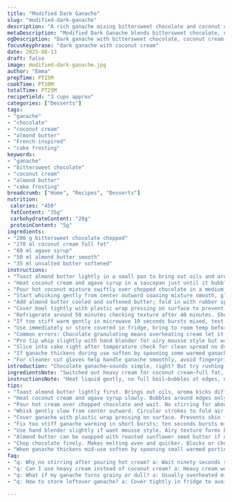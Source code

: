 ```yaml
---
title: "Modified Dark Ganache"
slug: "modified-dark-ganache"
description: "A rich ganache mixing bittersweet chocolate and coconut cream, sweetened lightly with agave syrup, with added toasted almond butter for depth. Reworked ingredient ratios and timing for better texture and easier spreading. Uses coconut cream for creaminess and subtle flavor, almond butter for richness and a nice nuttiness that cuts through the sweetness. Whisked gently but deliberately to keep shine and avoid graininess. Quick adjustments for fixing common pitfalls like seizing or overhardening included."
metaDescription: "Modified Dark Ganache blends bittersweet chocolate, coconut cream, almond butter for rich, glossy spreadable ganache with toasted nut aroma and smooth texture."
ogDescription: "Dark ganache with bittersweet chocolate, coconut cream, almond butter. Toast nuts, watch bubbles, gentle whisking means shine, no grain. Chill just right."
focusKeyphrase: "dark ganache with coconut cream"
date: 2025-08-13
draft: false
image: modified-dark-ganache.jpg
author: "Emma"
prepTime: PT15M
cookTime: PT10M
totalTime: PT25M
recipeYield: "3 cups approx"
categories: ["Desserts"]
tags:
- "ganache"
- "chocolate"
- "coconut cream"
- "almond butter"
- "French-inspired"
- "cake frosting"
keywords:
- "ganache"
- "bittersweet chocolate"
- "coconut cream"
- "almond butter"
- "cake frosting"
breadcrumb: ["Home", "Recipes", "Desserts"]
nutrition: 
 calories: "450"
 fatContent: "35g"
 carbohydrateContent: "28g"
 proteinContent: "5g"
ingredients:
- "280 g bittersweet chocolate chopped"
- "270 ml coconut cream full fat"
- "60 ml agave syrup"
- "50 ml almond butter smooth"
- "35 ml unsalted butter softened"
instructions:
- "Toast almond butter lightly in a small pan to bring out oils and aroma do not burn. Set aside to cool."
- "Heat coconut cream and agave syrup in a saucepan just until it bubbles gently around edges. Watch carefully smell sweet and slightly caramelizing notes but no rolling boil."
- "Pour hot coconut mixture swiftly over chopped chocolate in a medium bowl. Let sit, no stirring, about 90 seconds so heat permeates and chocolate starts melting. Look for glossy patches."
- "Start whisking gently from center outward coaxing mixture smooth, glossy, no lumps. Use slow circular strokes lifting sides for air but be delicate."
- "Add almond butter cooled and softened butter; fold in with rubber spatula to combine fully. Should feel velvety with a mild grain from nut butter."
- "Cover bowl tightly with plastic wrap pressing on surface to prevent skin."
- "Refrigerate around 50 minutes checking texture after 40 minutes. Should be firm yet spreadable with slight give to touch no cracking."
- "If too stiff warm gently in microwave 10 seconds bursts mixed, test often."
- "Use immediately or store covered in fridge, bring to room temp before use to ensure spreadability and sheen preserve."
- "Common errors: Chocolate granulating means overheating cream let it cool a bit; watery ganache means not enough chocolate or cream ratio wrong; too hard add extra butter or cream next batch."
- "Pro tip whip slightly with hand blender for airy mousse style but watch not to overwhip or break glaze."
- "Slice into cake right after temperature check for clean spread no drag or tearing."
- "If ganache thickens during use soften by spooning some warmed ganache back in mixing quickly."
- "For cleaner cut gloves help handle ganache smoothly, avoid fingerprints or melting."
introduction: "Chocolate ganache—sounds simple, right? But try rushing or guessing and it turns grainy, dull, or rock-hard. Learned the hard way. Coconut cream subbing heavy cream gives a hint tropicalness, not too intrusive, pairs well with bittersweet. Switched agave for corn syrup because cleaner, less syrupy than originally planned. Almond butter for that subtle background nuttiness, not overpower but enough to make ganache richer, silkier. Timing matters—too hot and it snaps, too cold and can’t spread. Watch the gloss and texture, not clock. Patience wins here. Tricks? Toast that nut butter. Helps it melt into chocolate better and avoids clumps. Wrangling ganache is artistry; tactile cues tell you when ready more than timers."
ingredientsNote: "Switched out heavy cream for coconut cream—full fat, canned, yes thicker, richer mouthfeel, important not watered down. If allergic to nuts skip almond butter or sub roasted sunflower seed butter. Agave syrup replaces corn syrup—slightly thinner but less processed, keeps sweetness subtle. Butter still necessary for shine and spread softness; unsalted prevents over salty taste. Toasting almond butter not mandatory but lifts flavor and grease for smooth fusion with melted chocolate. Chocolate quality affects outcome—aim for at least 60% cacao bittersweet, no blocks full of fillers. Chop finely for even melting. This recipe serves a 2-tier cake layer generously, enough for a luscious glazing or thick spread inside layers."
instructionsNote: "Heat liquid gently, no full boil—bubbles at edges, not roaring boil, protects chocolate from breaking. Pour over chopped chocolate and wait—crucial! Melting works best in silence few seconds—resist stirring early or you'll end up dull and grainy. Whisk slow, coax shine; frantic whipping traps bubbles or dulls surface. Layered folding in softened almond butter and butter after initial meld improves emulsion—no lumps, no greasy spots. Covering ganache prevents skin—skin means dry patches that won’t spread. Refrigerate just enough for firm-yet-spreadable, about 50 minutes; watch closely. Re-warms just touches gently to aid spreading—too hot melts butter, breaks ganache. Use tactile sense: pliable but holds shape, sheen returns when warmed. Common fails? Overheating cream, too cold makes solid blocks. Incorporate fixes: add small butter spoon or warm a little more. Practical tip: a hand blender tweak can make fluffy mousse from ganache but beware overspeed—can split the cream."
tips:
- "Toast almond butter lightly first. Brings out oils, aroma kicks differently, deeper nutty scent. Watch carefully don’t burn. Cool before folding in or ganache won’t mix right, changes texture. Toasting lifts flavor but optional if in hurry."
- "Heat coconut cream and agave syrup slowly. Bubbles around edges only. No rolling boil or taste turns off, chocolate breaks down. Smell slight caramel, fragile stage here, key not to rush. Stirring too soon leads to grainy or dull finish."
- "Pour hot cream over chopped chocolate and wait. No stirring for about ninety seconds is crucial. Glossy patches appear, heat penetrates chocolate. Stirring too early dulls shine, makes mix seizing risk. Patience here wins texture."
- "Whisk gently slow from center outward. Circular strokes to fold air carefully. No frantic whipping or bubbles get trapped, surface dulls and grain sets in. Lift sides slowly for lightness but delicacy rules to keep shine."
- "Cover ganache with plastic wrap pressing on surface. Prevents skin formation, stops dry patches ruining spread. Refrigerate around 50 minutes, check after 40. Texture should be firm but spreadable with slight give to touch, no cracks."
- "Fix too stiff ganache warming in short bursts; ten seconds bursts microwave, stir fast, test often. Overheat breaks emulsion, too cold and won’t spread well. Adjust with small butter spoon added if too hard next batch."
- "Use hand blender slightly if want mousse style. Airy texture forms but control carefully. Overspeed risks breaking glaze, cream splits. Stir by hand first then quick lightweight pulse only if needed for fluffiness."
- "Almond butter can be swapped with roasted sunflower seed butter if nut allergies. Heavy cream replaced by full-fat coconut cream for mouthfeel richer but subtle flavor. Agave syrup instead of corn syrup for cleaner sweetness, less sticky."
- "Chop chocolate finely. Makes melting even and quicker. Blocks or chunks slow melting, risk graining. Quality bittersweet chocolate with minimum 60% cacao is necessary; fillers affect ganache texture negatively."
- "When ganache thickens mid-use soften by spooning small warmed portion back in and mix fast. Avoid drying out edges in bowl or container. Gloves help avoid fingerprints and melting when slicing or spreading."
faq:
- "q: Why no stirring after pouring hot cream? a: Wait ninety seconds stops dullness. Gloss appears. Stirring too soon kills shine, causes graininess. Heat needs time to melt chocolate evenly. Practiced fails showed rushing ruins smoothness."
- "q: Can I use heavy cream instead of coconut cream? a: Heavy cream works but flavor heavy, less tropical hint. Coconut cream thicker, richer mouthfeel. Allergy swap: use almond butter or sunflower seed butter. Texture differs slightly with each choice."
- "q: What if my ganache turns grainy or dull? a: Usually overheated mixture or stirring early. Lower temp, slow whisking fixes it. Add little butter if too thick. Rewarming carefully can restore texture. Sometimes restarting better than forcing fix."
- "q: How to store leftover ganache? a: Cover tightly in fridge to avoid skin. Lasts few days max. When using again warm to room temp for spreadability. Can freeze but texture may change. Reheat gentle; too hot melts butter, breaks shine."

---
```

